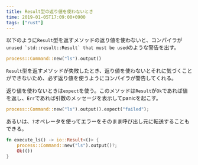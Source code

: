 ```yaml
---
title: Result型の返り値を使わないとき
time: 2019-01-05T17:09:00+0900
tags: ["rust"]
---
```

以下のように`Result`型を返すメソッドの返り値を使わないと、コンパイラが```unused `std::result::Result` that must be used```のような警告を出す。

```rust
process::Command::new("ls").output()
```

`Result`型を返すメソッドが失敗したとき、返り値を使わないとそれに気づくことができないため、必ず返り値を使うようにコンパイラが警告してくれる。

返り値を使わないときは`expect`を使う。このメソッドは`Result`が`Ok`であれば値を返し、`Err`であれば引数のメッセージを表示してpanicを起こす。

```rust
process::Command::new("ls").output().expect("failed");
```

あるいは、`?`オペレータを使ってエラーをそのまま呼び出し元に転送することもできる。

```rust
fn execute_ls() -> io::Result<()> {
    process::Command::new("ls").output()?;
    Ok(())
}
```

